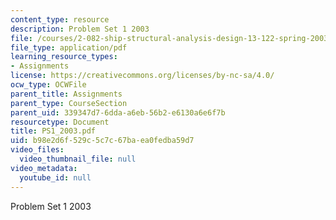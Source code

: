 ```yaml
---
content_type: resource
description: Problem Set 1 2003
file: /courses/2-082-ship-structural-analysis-design-13-122-spring-2003/b98e2d6f529c5c7c67baea0fedba59d7_PS1_2003.pdf
file_type: application/pdf
learning_resource_types:
- Assignments
license: https://creativecommons.org/licenses/by-nc-sa/4.0/
ocw_type: OCWFile
parent_title: Assignments
parent_type: CourseSection
parent_uid: 339347d7-6dda-a6eb-56b2-e6130a6e6f7b
resourcetype: Document
title: PS1_2003.pdf
uid: b98e2d6f-529c-5c7c-67ba-ea0fedba59d7
video_files:
  video_thumbnail_file: null
video_metadata:
  youtube_id: null
---
```

Problem Set 1 2003